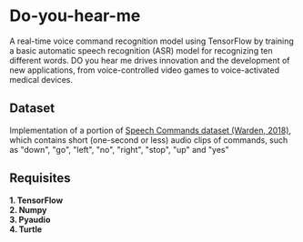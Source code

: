# Do-you-hear-me
A real-time voice command recognition model using TensorFlow by training a basic automatic speech recognition (ASR) model for recognizing ten different words. 
DO you hear me drives innovation and the development of new applications, from voice-controlled video games to voice-activated medical devices.

## Dataset 
Implementation of a portion of [Speech Commands dataset (Warden, 2018)](https://www.tensorflow.org/datasets/catalog/speech_commands), which contains short (one-second or less) audio clips of commands, such as "down", "go", "left", "no", "right", "stop", "up" and "yes"

## Requisites
__1. TensorFlow__  
__2. Numpy__ <br>
__3. Pyaudio__ <br>
__4. Turtle__

